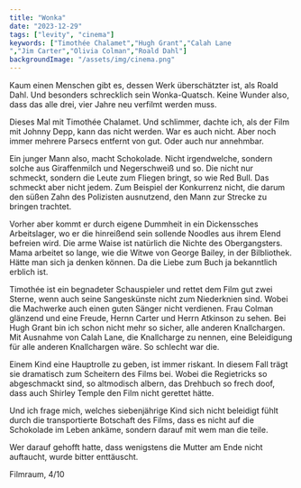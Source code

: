 ```yaml
---
title: "Wonka"
date: "2023-12-29"
tags: ["levity", "cinema"]
keywords: ["Timothée Chalamet","Hugh Grant","Calah Lane
","Jim Carter","Olivia Colman","Roald Dahl"]
backgroundImage: "/assets/img/cinema.png"
---
```

Kaum einen Menschen gibt es, dessen Werk überschätzter ist, als Roald Dahl. Und besonders schrecklich sein Wonka-Quatsch. Keine Wunder also, dass das alle drei, vier Jahre neu verfilmt werden muss.

Dieses Mal mit Timothée Chalamet. Und schlimmer, dachte ich, als der Film mit Johnny Depp, kann das nicht werden. War es auch nicht. Aber noch immer mehrere Parsecs entfernt von gut. Oder auch nur annehmbar.

Ein junger Mann also, macht Schokolade. Nicht irgendwelche, sondern solche aus Giraffenmilch und Negerschweiß und so. Die nicht nur schmeckt, sondern die Leute zum Fliegen bringt, so wie Red Bull. Das schmeckt aber nicht jedem. Zum Beispiel der Konkurrenz nicht, die darum den süßen Zahn des Polizisten ausnutzend, den Mann zur Strecke zu bringen trachtet.

Vorher aber kommt er durch eigene Dummheit in ein Dickenssches Arbeitslager, wo er die hinreißend sein sollende Noodles aus ihrem Elend befreien wird. Die arme Waise ist natürlich die Nichte des Obergangsters. Mama arbeitet so lange, wie die Witwe von George Bailey, in der Bilbliothek. Hätte man sich ja denken können. Da die Liebe zum Buch ja bekanntlich erblich ist. 

Timothée ist ein begnadeter Schauspieler und rettet dem Film gut zwei Sterne, wenn auch seine Sangeskünste nicht zum Niederknien sind. Wobei die Machwerke auch einen guten Sänger nicht verdienen. Frau Colman glänzend und eine Freude, Hernn Carter und Herrn Atkinson zu sehen. Bei Hugh Grant bin ich schon nicht mehr so sicher, alle anderen Knallchargen. Mit Ausnahme von Calah Lane, die Knallcharge zu nennen, eine Beleidigung für alle anderen Knallchargen wäre. So schlecht war die. 

Einem Kind eine Hauptrolle zu geben, ist immer riskant. In diesem Fall trägt sie dramatisch zum Scheitern des Films bei. Wobei die Regietricks so abgeschmackt sind, so altmodisch albern, das Drehbuch so frech doof, dass auch Shirley Temple den Film nicht gerettet hätte.

Und ich frage mich, welches siebenjährige Kind sich nicht beleidigt fühlt durch die transportierte Botschaft des Films, dass es nicht auf die Schokolade im Leben ankäme, sondern darauf mit wem man die teile. 

Wer darauf gehofft hatte, dass wenigstens die Mutter am Ende nicht auftaucht, wurde bitter enttäuscht.

Filmraum, 4/10